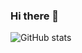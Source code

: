 ### Hi there 👋

![GitHub stats](https://github-readme-stats.vercel.app/api?username=lucasqueiroz23&show_icons=true&theme=aura_dark)
